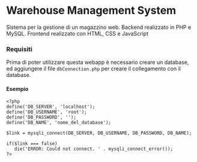 # Warehouse Management System
 Sistema per la gestione di un magazzino web.
 Backend realizzato in PHP e MySQL.
 Frontend realizzato con HTML, CSS e JavaScript

### Requisiti
 Prima di poter utilizzare questa webapp è necessario creare un database, ed aggiungere il file `dbConnection.php` per creare il collegamento con il database.
 
 #### Esempio
 ```
 <?php
define('DB_SERVER', 'localhost');
define('DB_USERNAME', 'root');
define('DB_PASSWORD', '');
define('DB_NAME', 'nome_del_database');

$link = mysqli_connect(DB_SERVER, DB_USERNAME, DB_PASSWORD, DB_NAME);

if($link === false)
    die('ERROR: Could not connect. ' . mysqli_connect_error());
?>
 ```
